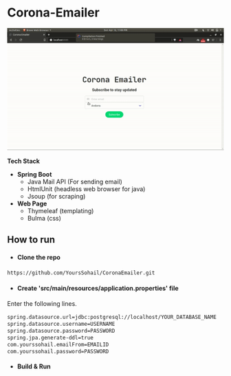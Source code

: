 # Corona-Emailer

![demo gif](corona-emailer.gif)

**Tech Stack**

* **Spring Boot**
	- Java Mail API (For sending email)
	- HtmlUnit (headless web browser for java)
	- Jsoup (for scraping)
* **Web Page**
	- Thymeleaf (templating)
	- Bulma (css)


## How to run 

* #### Clone the repo

`https://github.com/YoursSohail/CoronaEmailer.git`


* #### Create 'src/main/resources/application.properties' file

Enter the following lines.
```
spring.datasource.url=jdbc:postgresql://localhost/YOUR_DATABASE_NAME
spring.datasource.username=USERNAME
spring.datasource.password=PASSWORD
spring.jpa.generate-ddl=true
com.yourssohail.emailFrom=EMAILID
com.yourssohail.password=PASSWORD
```    
* #### Build & Run

  
